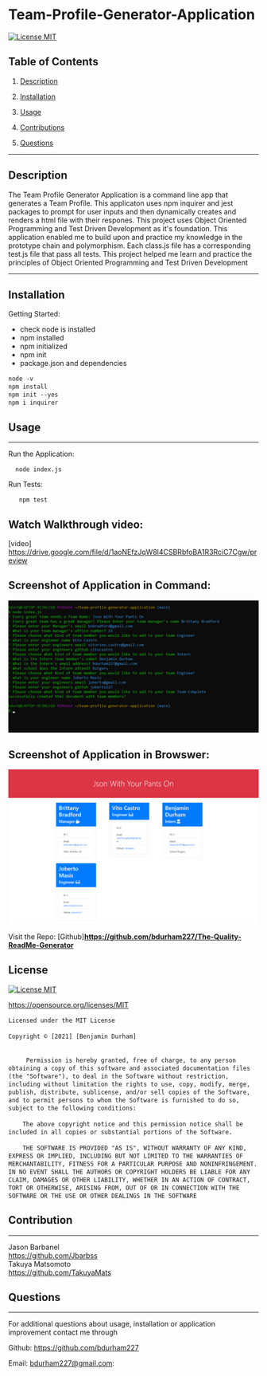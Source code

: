 # Team-Profile-Generator-Application

[![License MIT](https://img.shields.io/apm/l/pack)](https://spdx.org/licenses/MIT.html)
 ## Table of Contents
1. [Description](#description)

2. [Installation](#installation)

3. [Usage](#usage)

4. [Contributions](#contributions)

5. [Questions](#questions)

-----

## Description
 The Team Profile Generator Application is a command line app that generates a Team Profile. This applicaton uses npm inquirer and jest packages to prompt for user inputs and then dynamically creates and renders a html file with their respones. This project uses Object Oriented Programming and Test Driven Development as it's foundation. This application enabled me to build upon and practice my knowledge in the prototype chain and polymorphism. Each class.js file has a corresponding test.js file that pass all tests. This project helped me learn and practice the principles of Object Oriented Programming and Test Driven Development

 -----

 ## Installation
 

   Getting Started:
   * check node is installed
   * npm installed
   * npm initialized
   * npm init
   * package.json and dependencies
  
    node -v
    npm install
    npm init --yes
    npm i inquirer



  



 ## Usage

 ---

 Run the Application:
 


      node index.js

   Run Tests:    
```
   npm test
```



   
Watch Walkthrough video: 
--
[video] https://drive.google.com/file/d/1aoNEfzJqW8l4CSBRbfoBA1R3RciC7Cgw/preview


Screenshot of Application in Command:
--
![Screenshot](images/teamprofilenode.png)

Screenshot of Application in Browswer:
--
![Screenshot](images/taemprofilwith4screenshot.png)



Visit the Repo: 
[Github]**<https://github.com/bdurham227/The-Quality-ReadMe-Generator>**

   







 ## License
 
[![License MIT](https://img.shields.io/apm/l/pack)](https://spdx.org/licenses/MIT.html)

   https://opensource.org/licenses/MIT

    Licensed under the MIT License

    Copyright © [2021] [Benjamin Durham]
    

         Permission is hereby granted, free of charge, to any person obtaining a copy of this software and associated documentation files (the "Software"), to deal in the Software without restriction, including without limitation the rights to use, copy, modify, merge, publish, distribute, sublicense, and/or sell copies of the Software, and to permit persons to whom the Software is furnished to do so, subject to the following conditions:
        
        The above copyright notice and this permission notice shall be included in all copies or substantial portions of the Software.
        
        THE SOFTWARE IS PROVIDED "AS IS", WITHOUT WARRANTY OF ANY KIND, EXPRESS OR IMPLIED, INCLUDING BUT NOT LIMITED TO THE WARRANTIES OF MERCHANTABILITY, FITNESS FOR A PARTICULAR PURPOSE AND NONINFRINGEMENT. IN NO EVENT SHALL THE AUTHORS OR COPYRIGHT HOLDERS BE LIABLE FOR ANY CLAIM, DAMAGES OR OTHER LIABILITY, WHETHER IN AN ACTION OF CONTRACT, TORT OR OTHERWISE, ARISING FROM, OUT OF OR IN CONNECTION WITH THE SOFTWARE OR THE USE OR OTHER DEALINGS IN THE SOFTWARE

## Contribution
---

Jason Barbanel
<br>
https://github.com/Jbarbss
<br>
Takuya Matsomoto
<br>
https://github.com/TakuyaMats



 ## Questions
 ---
 For additional questions about usage, installation or application improvement contact me through

Github: https://github.com/bdurham227

Email: bdurham227@gmail.com:

     

